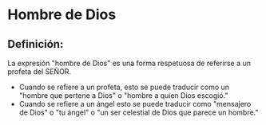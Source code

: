 # Hombre de Dios

## Definición: 

La expresión "hombre de Dios" es una forma respetuosa de referirse a un profeta del SEÑOR.

* Cuando se refiere a un profeta, esto se puede traducir como un "hombre que pertene a Dios" o "hombre a quien Dios escogió."
* Cuando se refiere a un ángel esto se puede traducir como "mensajero de Dios" o "tu ángel" o "un ser celestial de Dios que parece un hombre."

